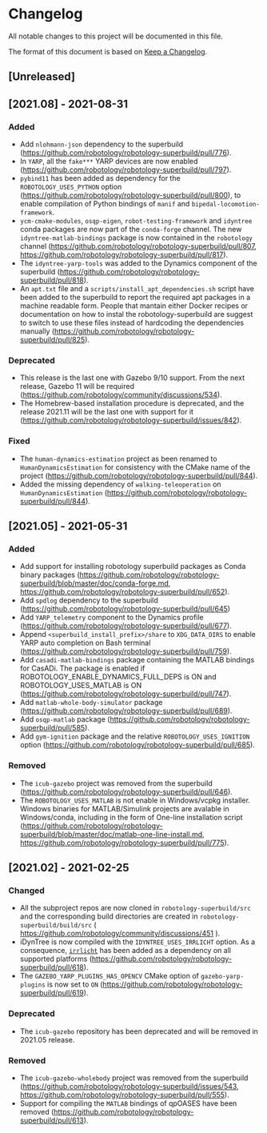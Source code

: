 # Changelog
All notable changes to this project will be documented in this file.

The format of this document is based on [Keep a Changelog](https://keepachangelog.com/en/1.0.0/).

## [Unreleased]

## [2021.08] - 2021-08-31

### Added
- Add `nlohmann-json` dependency to the superbuild (https://github.com/robotology/robotology-superbuild/pull/776).
- In `YARP`, all the `fake***` YARP devices are now enabled (https://github.com/robotology/robotology-superbuild/pull/797).
- `pybind11` has been added as dependency for the `ROBOTOLOGY_USES_PYTHON` option (https://github.com/robotology/robotology-superbuild/pull/800), to enable compilation of Python bindings of `manif` and `bipedal-locomotion-framework`.
- `ycm-cmake-modules`, `osqp-eigen`, `robot-testing-framework` and `idyntree` conda packages are now part of the `conda-forge` channel. The new `idyntree-matlab-bindings` package is now contained in the `robotology` channel (https://github.com/robotology/robotology-superbuild/pull/807, https://github.com/robotology/robotology-superbuild/pull/817).
- The `idyntree-yarp-tools` was added to the Dynamics component of the superbuild (https://github.com/robotology/robotology-superbuild/pull/818).
- An `apt.txt` file and a `scripts/install_apt_dependencies.sh` script have been added to the superbuild to report the required apt packages in a machine readable form. People that mantain either Docker recipes or documentation on how to instal the robotology-superbuild are suggest to switch to use these files instead of hardcoding the dependencies manually (https://github.com/robotology/robotology-superbuild/pull/825). 

### Deprecated
- This release is the last one with Gazebo 9/10 support. From the next release, Gazebo 11 will be required (https://github.com/robotology/community/discussions/534).
- The Homebrew-based installation procedure is deprecated, and the release 2021.11 will be the last one with support for it (https://github.com/robotology/robotology-superbuild/issues/842).

### Fixed
- The `human-dynamics-estimation` project as been renamed to `HumanDynamicsEstimation` for consistency with the CMake name of the project (https://github.com/robotology/robotology-superbuild/pull/844).
- Added the missing dependency of `walking-teleoperation` on `HumanDynamicsEstimation` (https://github.com/robotology/robotology-superbuild/pull/844).

## [2021.05] - 2021-05-31

### Added
- Add support for installing robotology superbuild packages as Conda binary packages (https://github.com/robotology/robotology-superbuild/blob/master/doc/conda-forge.md, https://github.com/robotology/robotology-superbuild/pull/652).
- Add `spdlog` dependency to the superbuild (https://github.com/robotology/robotology-superbuild/pull/645)
- Add `YARP_telemetry` component to the Dynamics profile (https://github.com/robotology/robotology-superbuild/pull/677).
- Append `<superbuild_install_prefix>/share` to `XDG_DATA_DIRS` to enable YARP auto completion on Bash terminal (https://github.com/robotology/robotology-superbuild/pull/759).
- Add `casadi-matlab-bindings` package containing the MATLAB bindings for CasADi. The package is enabled if ROBOTOLOGY_ENABLE_DYNAMICS_FULL_DEPS is ON and ROBOTOLOGY_USES_MATLAB is ON (https://github.com/robotology/robotology-superbuild/pull/747).
- Add `matlab-whole-body-simulator` package (https://github.com/robotology/robotology-superbuild/pull/689).
- Add `osqp-matlab` package (https://github.com/robotology/robotology-superbuild/pull/585).
- Add `gym-ignition` package and the relative `ROBOTOLOGY_USES_IGNITION` option (https://github.com/robotology/robotology-superbuild/pull/685). 

### Removed
- The `icub-gazebo` project was removed from the superbuild (https://github.com/robotology/robotology-superbuild/pull/646).
- The `ROBOTOLOGY_USES_MATLAB` is not enable in Windows/vcpkg installer. Windows binaries for MATLAB/Simulink projects are avalable in Windows/conda, including in the form of One-line installation script (https://github.com/robotology/robotology-superbuild/blob/master/doc/matlab-one-line-install.md, https://github.com/robotology/robotology-superbuild/pull/775).

## [2021.02] - 2021-02-25

### Changed
- All the subproject repos are now cloned in `robotology-superbuild/src` and the corresponding build directories are created in `robotology-superbuild/build/src` ( https://github.com/robotology/community/discussions/451 ).
- iDynTree is now compiled with the `IDYNTREE_USES_IRRLICHT` option. As a consequence, [`irrlicht`](http://irrlicht.sourceforge.net/) has been added as a dependency on all supported platforms (https://github.com/robotology/robotology-superbuild/pull/618).
- The `GAZEBO_YARP_PLUGINS_HAS_OPENCV` CMake option of `gazebo-yarp-plugins` is now set to `ON` (https://github.com/robotology/robotology-superbuild/pull/619).

### Deprecated 
- The `icub-gazebo` repository has been deprecated and will be removed in 2021.05 release.

### Removed
- The `icub-gazebo-wholebody` project was removed from the superbuild (https://github.com/robotology/robotology-superbuild/issues/543, https://github.com/robotology/robotology-superbuild/pull/555).
- Support for compiling the `MATLAB` bindings of qpOASES have been removed (https://github.com/robotology/robotology-superbuild/pull/613).


